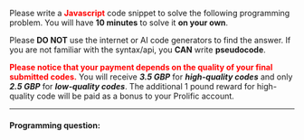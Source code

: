 Please write a **<span style="color: red;">Javascript</span>** code snippet to solve the following programming problem. You will have **10 minutes** to solve it **on your own**.  



Please **DO NOT** use the internet or AI code generators to find the answer. If you are not familiar with the syntax/api, you **CAN** write **pseudocode**.



<span style="color: red;">**Please notice that your payment depends on the quality of your final submitted codes.**</span> You will receive ***3.5 GBP*** for ***high-quality codes*** and only ***2.5 GBP*** for ***low-quality codes***. The additional 1 pound reward for high-quality code will be paid as a bonus to your Prolific account.  

---

#### Programming question: